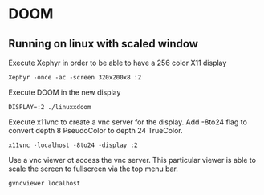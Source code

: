 # DOOM 

## Running on linux with scaled window

Execute Xephyr in order to be able to have a 256 color X11 display

```
Xephyr -once -ac -screen 320x200x8 :2
```

Execute DOOM in the new display

```
DISPLAY=:2 ./linuxxdoom
```

Execute x11vnc to create a vnc server for the display. Add -8to24 flag to convert depth 8 PseudoColor to depth 24 TrueColor.

```
x11vnc -localhost -8to24 -display :2
```

Use a vnc viewer ot access the vnc server. This particular viewer is able to scale the screen to fullscreen via the top menu bar.
```
gvncviewer localhost
```